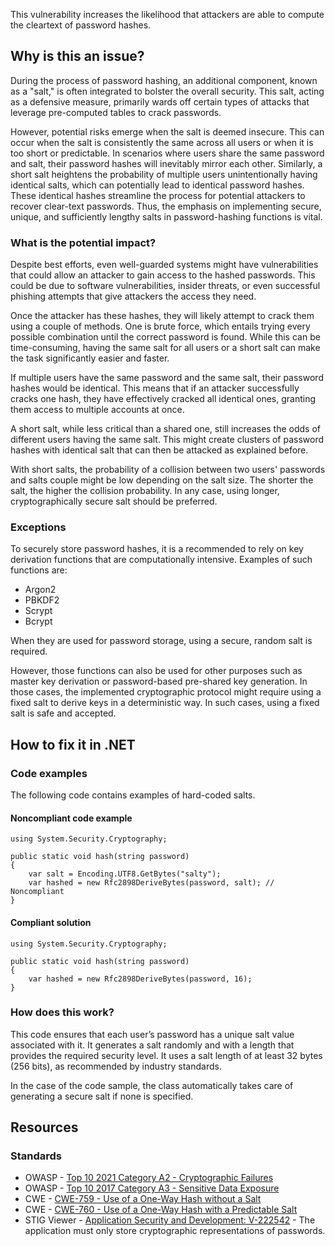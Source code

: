 This vulnerability increases the likelihood that attackers are able to compute the cleartext of password hashes.

## Why is this an issue?

During the process of password hashing, an additional component, known as a "salt," is often integrated to bolster the overall security. This salt,
acting as a defensive measure, primarily wards off certain types of attacks that leverage pre-computed tables to crack passwords.

However, potential risks emerge when the salt is deemed insecure. This can occur when the salt is consistently the same across all users or when it
is too short or predictable. In scenarios where users share the same password and salt, their password hashes will inevitably mirror each other.
Similarly, a short salt heightens the probability of multiple users unintentionally having identical salts, which can potentially lead to identical
password hashes. These identical hashes streamline the process for potential attackers to recover clear-text passwords. Thus, the emphasis on
implementing secure, unique, and sufficiently lengthy salts in password-hashing functions is vital.

### What is the potential impact?

Despite best efforts, even well-guarded systems might have vulnerabilities that could allow an attacker to gain access to the hashed passwords.
This could be due to software vulnerabilities, insider threats, or even successful phishing attempts that give attackers the access they need.

Once the attacker has these hashes, they will likely attempt to crack them using a couple of methods. One is brute force, which entails trying
every possible combination until the correct password is found. While this can be time-consuming, having the same salt for all users or a short salt
can make the task significantly easier and faster.

If multiple users have the same password and the same salt, their password hashes would be identical. This means that if an attacker successfully
cracks one hash, they have effectively cracked all identical ones, granting them access to multiple accounts at once.

A short salt, while less critical than a shared one, still increases the odds of different users having the same salt. This might create clusters
of password hashes with identical salt that can then be attacked as explained before.

With short salts, the probability of a collision between two users' passwords and salts couple might be low depending on the salt size. The shorter
the salt, the higher the collision probability. In any case, using longer, cryptographically secure salt should be preferred.

### Exceptions

To securely store password hashes, it is a recommended to rely on key derivation functions that are computationally intensive. Examples of such
functions are:

-   Argon2
-   PBKDF2
-   Scrypt
-   Bcrypt

When they are used for password storage, using a secure, random salt is required.

However, those functions can also be used for other purposes such as master key derivation or password-based pre-shared key generation. In those
cases, the implemented cryptographic protocol might require using a fixed salt to derive keys in a deterministic way. In such cases, using a fixed
salt is safe and accepted.

## How to fix it in .NET

### Code examples

The following code contains examples of hard-coded salts.

#### Noncompliant code example

    using System.Security.Cryptography;
    
    public static void hash(string password)
    {
        var salt = Encoding.UTF8.GetBytes("salty");
        var hashed = new Rfc2898DeriveBytes(password, salt); // Noncompliant
    }

#### Compliant solution

    using System.Security.Cryptography;
    
    public static void hash(string password)
    {
        var hashed = new Rfc2898DeriveBytes(password, 16);
    }

### How does this work?

This code ensures that each user’s password has a unique salt value associated with it. It generates a salt randomly and with a length that
provides the required security level. It uses a salt length of at least 32 bytes (256 bits), as recommended by industry standards.

In the case of the code sample, the class automatically takes care of generating a secure salt if none is specified.

## Resources

### Standards

-   OWASP - [Top 10 2021 Category A2 - Cryptographic Failures](https://owasp.org/Top10/A02_2021-Cryptographic_Failures/)
-   OWASP - [Top 10 2017 Category A3 - Sensitive Data
  Exposure](https://www.owasp.org/www-project-top-ten/2017/A3_2017-Sensitive_Data_Exposure)
-   CWE - [CWE-759 - Use of a One-Way Hash without a Salt](https://cwe.mitre.org/data/definitions/759)
-   CWE - [CWE-760 - Use of a One-Way Hash with a Predictable Salt](https://cwe.mitre.org/data/definitions/760)
-   STIG Viewer - [Application Security and
  Development: V-222542](https://stigviewer.com/stig/application_security_and_development/2023-06-08/finding/V-222542) - The application must only store cryptographic representations of passwords.